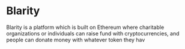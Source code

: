 # Blarity
Blarity is a platform which is built on Ethereum where charitable organizations or individuals can raise fund with cryptocurrencies, and people can donate money with whatever token they hav
